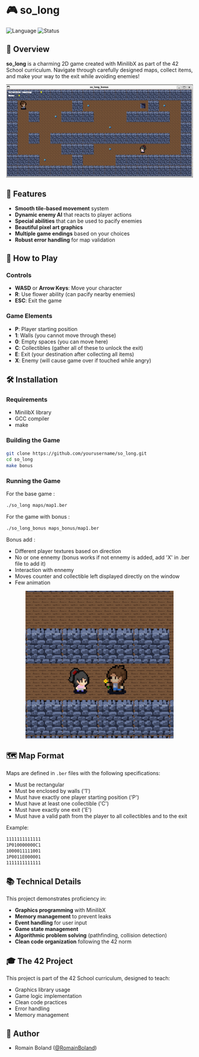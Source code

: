 # 🎮 so_long

![Language](https://img.shields.io/badge/language-C-blue)
![Status](https://img.shields.io/badge/status-completed-brightgreen)

## 📖 Overview

**so_long** is a charming 2D game created with MinilibX as part of the 42 School curriculum. Navigate through carefully designed maps, collect items, and make your way to the exit while avoiding enemies!

![Gameplay Screenshot](sprites/screenshots/full.png)

## 🚀 Features

- **Smooth tile-based movement** system
- **Dynamic enemy AI** that reacts to player actions
- **Special abilities** that can be used to pacify enemies
- **Beautiful pixel art graphics**
- **Multiple game endings** based on your choices
- **Robust error handling** for map validation

## 🎯 How to Play

### Controls
- **WASD** or **Arrow Keys**: Move your character
- **R**: Use flower ability (can pacify nearby enemies)
- **ESC**: Exit the game

### Game Elements
- **P**: Player starting position
- **1**: Walls (you cannot move through these)
- **0**: Empty spaces (you can move here)
- **C**: Collectibles (gather all of these to unlock the exit)
- **E**: Exit (your destination after collecting all items)
- **X**: Enemy (will cause game over if touched while angry)

## 🛠️ Installation

### Requirements
- MinilibX library
- GCC compiler
- make

### Building the Game
```bash
git clone https://github.com/yourusername/so_long.git
cd so_long
make bonus
```

### Running the Game
For the base game :
```bash
./so_long maps/map1.ber
```
For the game with bonus :
```bash
./so_long_bonus maps_bonus/map1.ber
```

Bonus add : 
 - Different player textures based on direction
 - No or one ennemy (bonus works if not ennemy is added, add 'X' in .ber file to add it)
 - Interaction with ennemy
 - Moves counter and collectible left displayed directly on the window
 - Few animation

<p align="center">
  <img src="sprites/screenshots/ennemyEncounter.png" width="400" alt="Enemy Encounter">
</p>

## 🗺️ Map Format

Maps are defined in `.ber` files with the following specifications:
- Must be rectangular
- Must be enclosed by walls ('1')
- Must have exactly one player starting position ('P')
- Must have at least one collectible ('C')
- Must have exactly one exit ('E')
- Must have a valid path from the player to all collectibles and to the exit

Example:
```
1111111111111
1P010000000C1
1000011111001
1P0011E000001
1111111111111
```

## 📚 Technical Details

This project demonstrates proficiency in:
- **Graphics programming** with MinilibX
- **Memory management** to prevent leaks
- **Event handling** for user input
- **Game state management** 
- **Algorithmic problem solving** (pathfinding, collision detection)
- **Clean code organization** following the 42 norm

## 🎓 The 42 Project

This project is part of the 42 School curriculum, designed to teach:
- Graphics library usage
- Game logic implementation
- Clean code practices
- Error handling
- Memory management

## 👤 Author

- Romain Boland ([@RomainBoland](https://github.com/RomainBoland))